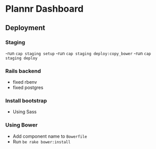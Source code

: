 Plannr Dashboard
================

## Deployment

### Staging
-run `cap staging setup`
-run `cap staging deploy:copy_bower`
-run `cap staging deploy`


### Rails backend
- fixed rbenv
- fixed postgres

### Install bootstrap
- Using Sass

### Using Bower
- Add component name to `Bowerfile`
- Run `be rake bower:install`




